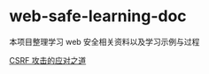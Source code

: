 # web-safe-learning-doc
本项目整理学习 web 安全相关资料以及学习示例与过程

[CSRF 攻击的应对之道](https://www.ibm.com/developerworks/cn/web/1102_niugang_csrf/)
